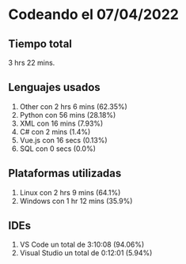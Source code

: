 # Codeando el 07/04/2022

## Tiempo total
3 hrs 22 mins.

## Lenguajes usados
1. Other con 2 hrs 6 mins (62.35%)
1. Python con 56 mins (28.18%)
1. XML con 16 mins (7.93%)
1. C# con 2 mins (1.4%)
1. Vue.js con 16 secs (0.13%)
1. SQL con 0 secs (0.0%)

## Plataformas utilizadas
1. Linux con 2 hrs 9 mins (64.1%)
1. Windows con 1 hr 12 mins (35.9%)

## IDEs
1. VS Code un total de 3:10:08 (94.06%)
1. Visual Studio un total de 0:12:01 (5.94%)
